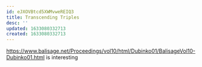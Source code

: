 ```yaml
---
id: eJXOVBtcd5XWMvweREIQ3
title: Transcending Triples
desc: ''
updated: 1633080332713
created: 1633080332713
---
```


https://www.balisage.net/Proceedings/vol10/html/Dubinko01/BalisageVol10-Dubinko01.html is interesting
